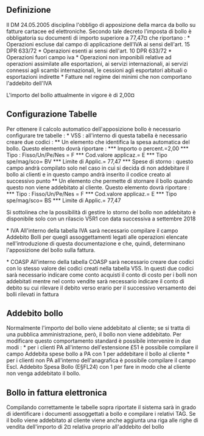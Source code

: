 ## Definizione
Il DM 24.05.2005 disciplina l'obbligo di apposizione della marca da bollo su fatture cartacee ed elettroniche.
Secondo tale decreto l'imposta di bollo è obbligatoria su documenti di importo superiore a 77,47¤ che riportano : 
 \* Operazioni escluse dal campo di applicazione dell'IVA ai sensi dell'art. 15 DPR 633/72
 \* Operazioni esenti ai sensi dell'art. 10 DPR 633/72
 \* Operazioni fuori campo iva
 \* Operazioni non imponibili relative ad operazioni assimilate alle esportazioni, ai servizi internazionali, ai servizi connessi agli scambi internazionali, le cessioni agli esportatori abituali o esportazioni indirette
 \* Fatture nel regime dei minimi che non comportano l'addebito dell'IVA

L'importo del bollo attualmente in vigore è di 2,00¤

## Configurazione Tabelle
Per ottenere il calcolo automatico dell'apposizione bollo è necessario configurare tre tabelle : 
 \* V5S :  all'interno di questa tabella è necessario creare due codici : 
 \*\* Un elemento che identifica la spesa automatica del bollo. Questo elemento dovrà riportare : 
 \*\*\* Importo o percent.=2,00
 \*\*\* Tipo : Fisso/Un/Pe/Nes = F
 \*\*\* Cod.valore applicaz.= E
 \*\*\* Tipo spe/mag/sco= BV
 \*\*\* Limite di Applic.= 77,47
 \*\*\* Spese di storno :  questo campo andrà compilato solo nel caso in cui si decida di non addebitare il bollo ai clienti e in questo campo andrà inserito il codice creato al successivo punto
 \*\* Un elemento che permette di stornare il bollo quando questo non viene addebitato al cliente. Questo elemento dovrà riportare : 
 \*\*\* Tipo : Fisso/Un/Pe/Nes = F
 \*\*\* Cod.valore applicaz.= E
 \*\*\* Tipo spe/mag/sco= BS
 \*\*\* Limite di Applic.= 77,47

Si sottolinea che la possibilità di gestire lo storno del bollo non addebitato è disponibile solo con un rilascio V5R1 con data successiva a settembre 2018

\*  IVA
All'interno della tabella IVA sarà necessario compilare il campo Addebito Bolli per quegli assoggettamenti legati alle operazioni elencate nell'introduzione di questa documentazione e che, quindi, determinano l'apposizione del bollo sulla fattura.

\* COASP
All'interno della tabella COASP sarà necessario creare due codici con lo stesso valore dei codici creati nella tabella V5S. In questi due codici sarà necessario indicare come conto acquisti il conto di costo per i bolli non addebitati mentre nel conto vendite sarà necessario indicare il conto di debito su cui rilevare il debito verso erario per il successivo versamento dei bolli rilevati in fattura

## Addebito bollo
Normalmente l'importo del bollo viene addebitato al cliente; se si tratta di una pubblica amministrazione, però, il bollo non viene addebitato.
Per modificare questo comportamento standard è possibile intervenire in due modi : 
\* per i clienti PA all'interno dell'estensione £51 è possibile compilare il campo Addebita spese bollo a PA con 1 per addebitare il bollo al cliente
\* per i clienti non PA all'interno dell'anagrafica è possibile compilare il campo Escl. Addebito Spesa Bollo (E§FL24) con 1 per fare in modo che al cliente non venga addebitato il bollo.

## Bollo in fattura elettronica

Compilando correttamente le tabelle sopra riportate il sistema sarà in grado di identificare i documenti assoggettati a bollo e compilare i relativi TAG.
Se il bollo viene addebitato al cliente viene anche aggiunta una riga alle righe di vendita dell'importo di 2¤ relativa proprio all'addebito del bollo
